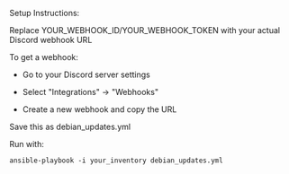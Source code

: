 Setup Instructions:

  Replace YOUR_WEBHOOK_ID/YOUR_WEBHOOK_TOKEN with your actual Discord webhook URL

   To get a webhook:

   - Go to your Discord server settings

   - Select "Integrations" → "Webhooks"

   - Create a new webhook and copy the URL

   Save this as debian_updates.yml

   Run with:

    ansible-playbook -i your_inventory debian_updates.yml

    
